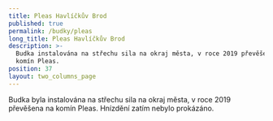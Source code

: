 ```yaml
---
title: Pleas Havlíčkův Brod
published: true
permalink: /budky/pleas
long_title: Pleas Havlíčkův Brod
description: >-
  Budka instalována na střechu sila na okraj města, v roce 2019 převěšena na
  komín Pleas. 
position: 37
layout: two_columns_page
---
```

Budka byla instalována na střechu sila na okraj města, v roce 2019 převěšena na komín Pleas. Hnízdění zatím nebylo prokázáno.
